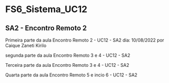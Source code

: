 # FS6_Sistema_UC12
## SA2 - Encontro Remoto 2
Primeira parte da aula Encontro Remoto 2 - UC12 - SA2
 dia: 10/08/2022 por Caique Zaneti Kirilo


segunda parte da aula Encontro Remoto 3 e 4 - UC12 - SA2

Terceira parte da aula Encontro Remoto 3 e 4 - UC12 - SA2

Quarta parte da aula Encontro Remoto 5 e incio 6 - UC12 - SA2